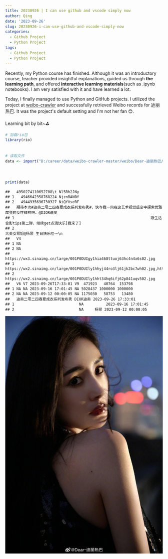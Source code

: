 ```yaml
---
title: 20230926 | I can use github and vscode simply now
author: Qing
date: '2023-09-26'
slug: 20230926-i-can-use-github-and-vscode-simply-now
categories:
  - Github Project
  - Python Project
tags:
  - Github Project
  - Python Project
---
```



Recently, my Python course has finished. Although it was an introductory course, teacher provided insightful explanations, guided us through **the learning path**, and offered **interactive learning materials**(such as .ipynb notebooks). I am very satisfied with it and have learned a lot.

Today, I finally managed to use Python and GitHub projects. I utilized the project at [weibo-crawler](https://github.com/dataabc/weibo-crawler) and successfully retrieved Weibo records for 迪丽热巴. It was the project's default setting and I'm not her fan 😊. 


Learning bit by bit~⛳


```r
# 加载rio包
library(rio)


# 读取文件
data <- import("D:/career/data/weibo-crawler-master/weibo/Dear-迪丽热巴/1669879400.csv", encoding = "UTF-8")



print(data)
```

```
##   4950274110652708\t Nl5Rh2JNy
## 1   4946642358768224 NjznBAN0Y
## 2   4944935696730327 NiQYVseRF
##   期待本次#迪奥二零二四春夏成衣系列发布秀#，快与我一同在这艺术视觉盛宴中探索优雅摩登的女性精神吧。@DIOR迪奥
## 1                                                             跟生活合影tips第二弹，继续get点滴快乐[我来了]
## 2                                                                           大美女幂姐@杨幂 生日快乐哇～\n 
##   V4
## 1 NA
## 2 NA
##                                                                                                                                                                                                                                                                                                                                                                                                                                                                                                                                                                                                                                       https://wx3.sinaimg.cn/large/001P0DUIgy1hia468ttuoj63hc4n4x6s02.jpg
## 1 https://wx2.sinaimg.cn/large/001P0DUIly1hhyj44ro3lj61jk2bc7wh02.jpg,https://wx3.sinaimg.cn/large/001P0DUIly1hhyj475753j61ys2txe8202.jpg,https://wx3.sinaimg.cn/large/001P0DUIly1hhyj4am2vhj62e6372hdv02.jpg,https://wx2.sinaimg.cn/large/001P0DUIly1hhyj4e2hunj626v3407wk02.jpg,https://wx4.sinaimg.cn/large/001P0DUIly1hhyj4kqmxwj62c0340e8302.jpg,https://wx3.sinaimg.cn/large/001P0DUIly1hhyj4hegw6j624a2vce8302.jpg,https://wx4.sinaimg.cn/large/001P0DUIly1hhyj4mw2nmj61xs2mj4qq02.jpg,https://wx4.sinaimg.cn/large/001P0DUIly1hhyj4nr0l6j60u015ftrv02.jpg,https://wx2.sinaimg.cn/large/001P0DUIly1hhyj43h548j61c921znpd02.jpg,https://wx1.sinaimg.cn/large/001P0DUIly1hhyj4q8oubj626p2zgnpe02.jpg
## 2                                                                                                                                                                                                                                                                                                                                                                                                                                                                                                                                                                                                                                     https://wx2.sinaimg.cn/large/001P0DUIly1hht34hq6ifj62p841uqv502.jpg
##   V6 V7 2023-09-26T17:33:01 V9  471923   40764  153798
## 1 NA NA 2023-09-16 17:01:45 NA 5028437 1000000 1000000
## 2 NA NA 2023-09-12 00:00:05 NA 1175030   58753   13480
##   迪奥二零二四春夏成衣系列发布秀 DIOR迪奥 2023-09-26 17:33:01
## 1                             NA          2023-09-16 17:01:45
## 2                             NA     杨幂 2023-09-12 00:00:05
```

![迪丽热巴](images/20230912T_4944935696730327.jpg "img")
